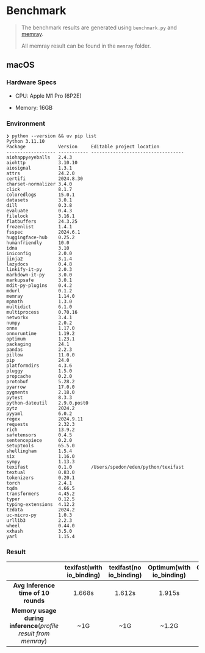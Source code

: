 # Benchmark

> The benchmark results are generated using `benchmark.py` and [memray](https://github.com/bloomberg/memray).
>
> All memray result can be found in the `memray` folder.

## macOS

### Hardware Specs

- CPU: Apple M1 Pro (6P2E)

- Memory: 16GB

### Environment

```
❯ python --version && uv pip list
Python 3.11.10
Package            Version     Editable project location
------------------ ----------- ----------------------------------
aiohappyeyeballs   2.4.3
aiohttp            3.10.10
aiosignal          1.3.1
attrs              24.2.0
certifi            2024.8.30
charset-normalizer 3.4.0
click              8.1.7
coloredlogs        15.0.1
datasets           3.0.1
dill               0.3.8
evaluate           0.4.3
filelock           3.16.1
flatbuffers        24.3.25
frozenlist         1.4.1
fsspec             2024.6.1
huggingface-hub    0.25.2
humanfriendly      10.0
idna               3.10
iniconfig          2.0.0
jinja2             3.1.4
lazydocs           0.4.8
linkify-it-py      2.0.3
markdown-it-py     3.0.0
markupsafe         3.0.1
mdit-py-plugins    0.4.2
mdurl              0.1.2
memray             1.14.0
mpmath             1.3.0
multidict          6.1.0
multiprocess       0.70.16
networkx           3.4.1
numpy              2.0.2
onnx               1.17.0
onnxruntime        1.19.2
optimum            1.23.1
packaging          24.1
pandas             2.2.3
pillow             11.0.0
pip                24.0
platformdirs       4.3.6
pluggy             1.5.0
propcache          0.2.0
protobuf           5.28.2
pyarrow            17.0.0
pygments           2.18.0
pytest             8.3.3
python-dateutil    2.9.0.post0
pytz               2024.2
pyyaml             6.0.2
regex              2024.9.11
requests           2.32.3
rich               13.9.2
safetensors        0.4.5
sentencepiece      0.2.0
setuptools         65.5.0
shellingham        1.5.4
six                1.16.0
sympy              1.13.3
texifast           0.1.0       /Users/spedon/eden/python/texifast
textual            0.83.0
tokenizers         0.20.1
torch              2.4.1
tqdm               4.66.5
transformers       4.45.2
typer              0.12.5
typing-extensions  4.12.2
tzdata             2024.2
uc-micro-py        1.0.3
urllib3            2.2.3
wheel              0.44.0
xxhash             3.5.0
yarl               1.15.4
```

### Result

|                                                                 | texifast(with io_binding) | texifast(no io_binding) | Optimum(with io_binding) | Optimum(no io_binding) |
| :-------------------------------------------------------------: | :-----------------------: | :---------------------: | :----------------------: | :--------------------: |
|               **Avg Inference time of 10 rounds**               |          1.668s           |         1.612s          |          1.915s          |         2.447s         |
| **Memory usage during inference**(_profile result from memray_) |            ~1G            |           ~1G           |          ~1.2G           |         ~1.2G          |
